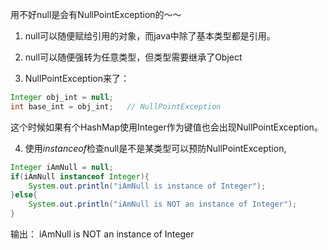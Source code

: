 用不好null是会有NullPointException的～～

1.  null可以随便赋给引用的对象，而java中除了基本类型都是引用。

2.  null可以随便强转为任意类型，但类型需要继承了Object

3.  NullPointException来了：

```java
Integer obj_int = null;
int base_int = obj_int;   // NullPointException 
```
这个时候如果有个HashMap使用Integer作为键值也会出现NullPointException。

4.  使用*instanceof*检查null是不是某类型可以预防NullPointException,
```java
Integer iAmNull = null;
if(iAmNull instanceof Integer){
    System.out.println("iAmNull is instance of Integer");       
}else{
    System.out.println("iAmNull is NOT an instance of Integer");
}
```
输出： iAmNull is NOT an instance of Integer